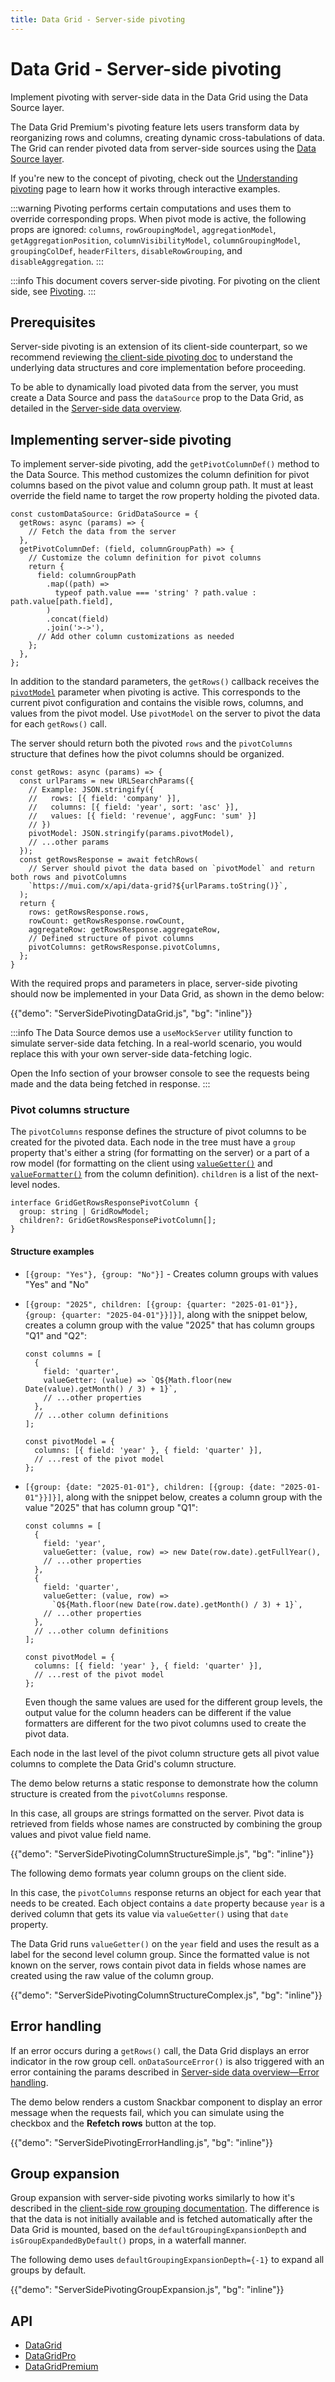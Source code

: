 ```yaml
---
title: Data Grid - Server-side pivoting
---
```


# Data Grid - Server-side pivoting [<span class="plan-premium"></span>](/x/introduction/licensing/#premium-plan 'Premium plan')

<p class="description">Implement pivoting with server-side data in the Data Grid using the Data Source layer.</p>

The Data Grid Premium's pivoting feature lets users transform data by reorganizing rows and columns, creating dynamic cross-tabulations of data.
The Grid can render pivoted data from server-side sources using the [Data Source layer](/x/react-data-grid/server-side-data/#the-solution-the-data-source-layer).

If you're new to the concept of pivoting, check out the [Understanding pivoting](/x/react-data-grid/pivoting-explained/) page to learn how it works through interactive examples.

:::warning
Pivoting performs certain computations and uses them to override corresponding props.
When pivot mode is active, the following props are ignored: `columns`, `rowGroupingModel`, `aggregationModel`, `getAggregationPosition`, `columnVisibilityModel`, `columnGroupingModel`, `groupingColDef`, `headerFilters`, `disableRowGrouping`, and `disableAggregation`.
:::

:::info
This document covers server-side pivoting.
For pivoting on the client side, see [Pivoting](/x/react-data-grid/pivoting/).
:::

## Prerequisites

Server-side pivoting is an extension of its client-side counterpart, so we recommend reviewing [the client-side pivoting doc](/x/react-data-grid/pivoting/) to understand the underlying data structures and core implementation before proceeding.

To be able to dynamically load pivoted data from the server, you must create a Data Source and pass the `dataSource` prop to the Data Grid, as detailed in the [Server-side data overview](/x/react-data-grid/server-side-data/).

## Implementing server-side pivoting

To implement server-side pivoting, add the `getPivotColumnDef()` method to the Data Source.
This method customizes the column definition for pivot columns based on the pivot value and column group path.
It must at least override the field name to target the row property holding the pivoted data.

```tsx
const customDataSource: GridDataSource = {
  getRows: async (params) => {
    // Fetch the data from the server
  },
  getPivotColumnDef: (field, columnGroupPath) => {
    // Customize the column definition for pivot columns
    return {
      field: columnGroupPath
        .map((path) =>
          typeof path.value === 'string' ? path.value : path.value[path.field],
        )
        .concat(field)
        .join('>->'),
      // Add other column customizations as needed
    };
  },
};
```

In addition to the standard parameters, the `getRows()` callback receives the [`pivotModel`](/x/react-data-grid/pivoting/#pivot-model) parameter when pivoting is active.
This corresponds to the current pivot configuration and contains the visible rows, columns, and values from the pivot model.
Use `pivotModel` on the server to pivot the data for each `getRows()` call.

The server should return both the pivoted `rows` and the `pivotColumns` structure that defines how the pivot columns should be organized.

```tsx
const getRows: async (params) => {
  const urlParams = new URLSearchParams({
    // Example: JSON.stringify({
    //   rows: [{ field: 'company' }],
    //   columns: [{ field: 'year', sort: 'asc' }],
    //   values: [{ field: 'revenue', aggFunc: 'sum' }]
    // })
    pivotModel: JSON.stringify(params.pivotModel),
    // ...other params
  });
  const getRowsResponse = await fetchRows(
    // Server should pivot the data based on `pivotModel` and return both rows and pivotColumns
    `https://mui.com/x/api/data-grid?${urlParams.toString()}`,
  );
  return {
    rows: getRowsResponse.rows,
    rowCount: getRowsResponse.rowCount,
    aggregateRow: getRowsResponse.aggregateRow,
    // Defined structure of pivot columns
    pivotColumns: getRowsResponse.pivotColumns,
  };
}
```

With the required props and parameters in place, server-side pivoting should now be implemented in your Data Grid, as shown in the demo below:

{{"demo": "ServerSidePivotingDataGrid.js", "bg": "inline"}}

:::info
The Data Source demos use a `useMockServer` utility function to simulate server-side data fetching.
In a real-world scenario, you would replace this with your own server-side data-fetching logic.

Open the Info section of your browser console to see the requests being made and the data being fetched in response.
:::

### Pivot columns structure

The `pivotColumns` response defines the structure of pivot columns to be created for the pivoted data.
Each node in the tree must have a `group` property that's either a string (for formatting on the server) or a part of a row model (for formatting on the client using [`valueGetter()`](/x/react-data-grid/column-definition/#value-getter) and [`valueFormatter()`](/x/react-data-grid/column-definition/#value-formatter) from the column definition).
`children` is a list of the next-level nodes.

```tsx
interface GridGetRowsResponsePivotColumn {
  group: string | GridRowModel;
  children?: GridGetRowsResponsePivotColumn[];
}
```

#### Structure examples

- `[{group: "Yes"}, {group: "No"}]` - Creates column groups with values "Yes" and "No"
- `[{group: "2025", children: [{group: {quarter: "2025-01-01"}}, {group: {quarter: "2025-04-01"}}]}]`, along with the snippet below, creates a column group with the value "2025" that has column groups "Q1" and "Q2":

  ```tsx
  const columns = [
    {
      field: 'quarter',
      valueGetter: (value) => `Q${Math.floor(new Date(value).getMonth() / 3) + 1}`,
      // ...other properties
    },
    // ...other column definitions
  ];

  const pivotModel = {
    columns: [{ field: 'year' }, { field: 'quarter' }],
    // ...rest of the pivot model
  };
  ```

- `[{group: {date: "2025-01-01"}, children: [{group: {date: "2025-01-01"}}]}]`, along with the snippet below, creates a column group with the value "2025" that has column group "Q1":

  ```tsx
  const columns = [
    {
      field: 'year',
      valueGetter: (value, row) => new Date(row.date).getFullYear(),
      // ...other properties
    },
    {
      field: 'quarter',
      valueGetter: (value, row) =>
        `Q${Math.floor(new Date(row.date).getMonth() / 3) + 1}`,
      // ...other properties
    },
    // ...other column definitions
  ];

  const pivotModel = {
    columns: [{ field: 'year' }, { field: 'quarter' }],
    // ...rest of the pivot model
  };
  ```

  Even though the same values are used for the different group levels, the output value for the column headers can be different if the value formatters are different for the two pivot columns used to create the pivot data.

Each node in the last level of the pivot column structure gets all pivot value columns to complete the Data Grid's column structure.

The demo below returns a static response to demonstrate how the column structure is created from the `pivotColumns` response.

In this case, all groups are strings formatted on the server.
Pivot data is retrieved from fields whose names are constructed by combining the group values and pivot value field name.

{{"demo": "ServerSidePivotingColumnStructureSimple.js", "bg": "inline"}}

The following demo formats year column groups on the client side.

In this case, the `pivotColumns` response returns an object for each year that needs to be created.
Each object contains a `date` property because `year` is a derived column that gets its value via `valueGetter()` using that `date` property.

The Data Grid runs `valueGetter()` on the `year` field and uses the result as a label for the second level column group.
Since the formatted value is not known on the server, rows contain pivot data in fields whose names are created using the raw value of the column group.

{{"demo": "ServerSidePivotingColumnStructureComplex.js", "bg": "inline"}}

## Error handling

If an error occurs during a `getRows()` call, the Data Grid displays an error indicator in the row group cell.
`onDataSourceError()` is also triggered with an error containing the params described in [Server-side data overview—Error handling](/x/react-data-grid/server-side-data/#error-handling).

The demo below renders a custom Snackbar component to display an error message when the requests fail, which you can simulate using the checkbox and the **Refetch rows** button at the top.

{{"demo": "ServerSidePivotingErrorHandling.js", "bg": "inline"}}

## Group expansion

Group expansion with server-side pivoting works similarly to how it's described in the [client-side row grouping documentation](/x/react-data-grid/row-grouping/#group-expansion).
The difference is that the data is not initially available and is fetched automatically after the Data Grid is mounted, based on the `defaultGroupingExpansionDepth` and `isGroupExpandedByDefault()` props, in a waterfall manner.

The following demo uses `defaultGroupingExpansionDepth={-1}` to expand all groups by default.

{{"demo": "ServerSidePivotingGroupExpansion.js", "bg": "inline"}}

## API

- [DataGrid](/x/api/data-grid/data-grid/)
- [DataGridPro](/x/api/data-grid/data-grid-pro/)
- [DataGridPremium](/x/api/data-grid/data-grid-premium/)
